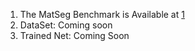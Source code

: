 1) The MatSeg Benchmark is Available at [1](https://icedrive.net/s/zxi6PyBkPuRjFBzu64aBFt4tyhDZ)
2) DataSet: Coming soon
3) Trained Net: Coming Soon
